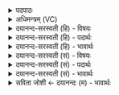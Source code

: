 <details><summary>पदपाठः</summary>

अ॒पाम्। पृ॒ष्ठम्। अ॒सि॒। योनिः॑। अ॒ग्नेः। स॒मु॒द्रम्। अ॒भितः॑। पिन्व॑मानम्। वर्ध॑मानः। म॒हान्। आ। च॒। पुष्क॑रे। दि॒वः। मात्र॑या। व॒रि॒म्णा। प्र॒थ॒स्व॒। २९।
</details>

<details><summary>अधिमन्त्रम् (VC)</summary>

- अग्निर्देवता
- गृत्समद ऋषिः
- स्वराट् पङ्क्तिः
- पञ्चमः
</details>

<details><summary>दयानन्द-सरस्वती (हि) - विषयः</summary>

फिर मनुष्य कैसी बिजुली का ग्रहण करें, यह विषय अगले मन्त्र में कहा है ॥
</details>

<details><summary>दयानन्द-सरस्वती (हि) - पदार्थः</summary>

पदार्थान्वयभाषाः -  हे विद्वन् ! जिस कारण (अग्नेः) सर्वत्र अभिव्याप्त बिजुली रूप अग्नि के (योनिः) संयोग-वियोगों के जानने (महान्) पूजनीय (वर्धमानः) विद्या तथा क्रिया की कुशलता से नित्य बढ़नेवाले आप (असि) हैं। इसलिये (अभितः) सब ओर से (पिन्वमानम्) जल वर्षाते हुए (अपाम्) जलों के (पृष्ठम्) आधारभूत (पुष्करे) अन्तरिक्ष में वर्त्तमान (दिवः) दीप्ति के (मात्रया) विभाग से बढ़े हुए (समुद्रम्) अच्छे प्रकार जिस में ऊपर को जल उठते हैं, उस समुद्र (च) और वहाँ के सब पदार्थों को जान के (वरिम्णा) बहुत्व के साथ (आप्रथस्व) अच्छे प्रकार सुखों को विस्तार करनेवाले हूजिये ॥२९ ॥
</details>

<details><summary>दयानन्द-सरस्वती (हि) - भावार्थः</summary>

भावार्थभाषाः -  हे मनुष्यो ! तुम लोग पृथिवी आदि स्थूल पदार्थों में बिजुली जिस प्रकार वर्त्तमान है, वैसे ही जलों में भी है, ऐसा समझ और उससे उपकार ले के बड़े-बड़े विस्तारयुक्त सुखों को सिद्ध करो ॥२९ ॥
</details>

<details><summary>दयानन्द-सरस्वती (सं) - विषयः</summary>

पुनर्मनुष्याः कीदृशं विद्युतं गृह्णीयुरित्याह ॥
</details>

<details><summary>दयानन्द-सरस्वती (सं) - पदार्थः</summary>

पदार्थान्वयभाषाः -  हे विद्वन् ! यतोऽग्नेर्योनिर्महान् वर्धमानस्त्वमसि तस्मादभितः पिन्वमानमपां पृष्ठं पुष्करे दिवो मात्रया वर्धमानं समुद्रं तत्स्थान् पदार्थांश्च विदित्वा वरिम्णाऽऽप्रथस्व ॥२९ ॥
</details>

<details><summary>दयानन्द-सरस्वती (सं) - भावार्थः</summary>

भावार्थभाषाः -  हे मनुष्याः ! यूयं यथा मूर्त्तेषु पृथिव्यादिषु पदार्थेषु विद्युद्वर्त्तते, तथाऽप्स्वपि मत्वा तामुपकृत्य विस्तृतानि सुखानि संपादयत ॥२९ ॥
</details>

<details><summary>सविता जोशी ← दयानन्दः (म) - भावार्थः</summary>

भावार्थभाषाः -  हे माणसांनो ! पृथ्वी इत्यादी स्थूल पदार्थांमध्ये विद्युत ज्या प्रकारे विद्यमान असते तशीच ती जलातही असते हे तुम्ही जाणा व तिचा उपयोग करून घ्या आणि सुख वाढवा.
</details>